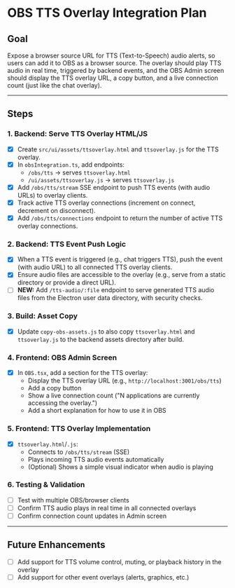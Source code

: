 # OBS TTS Overlay Integration Plan

## Goal
Expose a browser source URL for TTS (Text-to-Speech) audio alerts, so users can add it to OBS as a browser source. The overlay should play TTS audio in real time, triggered by backend events, and the OBS Admin screen should display the TTS overlay URL, a copy button, and a live connection count (just like the chat overlay).

---

## Steps

### 1. Backend: Serve TTS Overlay HTML/JS
- [x] Create `src/ui/assets/ttsoverlay.html` and `ttsoverlay.js` for the TTS overlay.
- [x] In `obsIntegration.ts`, add endpoints:
    - `/obs/tts` → serves `ttsoverlay.html`
    - `/ui/assets/ttsoverlay.js` → serves `ttsoverlay.js`
- [x] Add `/obs/tts/stream` SSE endpoint to push TTS events (with audio URLs) to overlay clients.
- [x] Track active TTS overlay connections (increment on connect, decrement on disconnect).
- [x] Add `/obs/tts/connections` endpoint to return the number of active TTS overlay connections.

### 2. Backend: TTS Event Push Logic
- [x] When a TTS event is triggered (e.g., chat triggers TTS), push the event (with audio URL) to all connected TTS overlay clients.
- [x] Ensure audio files are accessible to the overlay (e.g., serve from a static directory or provide a direct URL).
- [ ] **NEW:** Add `/tts-audio/:file` endpoint to serve generated TTS audio files from the Electron user data directory, with security checks.

### 3. Build: Asset Copy
- [x] Update `copy-obs-assets.js` to also copy `ttsoverlay.html` and `ttsoverlay.js` to the backend assets directory after build.

### 4. Frontend: OBS Admin Screen
- [x] In `OBS.tsx`, add a section for the TTS overlay:
    - Display the TTS overlay URL (e.g., `http://localhost:3001/obs/tts`)
    - Add a copy button
    - Show a live connection count ("N applications are currently accessing the overlay.")
    - Add a short explanation for how to use it in OBS

### 5. Frontend: TTS Overlay Implementation
- [x] `ttsoverlay.html`/`.js`:
    - Connects to `/obs/tts/stream` (SSE)
    - Plays incoming TTS audio events automatically
    - (Optional) Shows a simple visual indicator when audio is playing

### 6. Testing & Validation
- [ ] Test with multiple OBS/browser clients
- [ ] Confirm TTS audio plays in real time in all connected overlays
- [ ] Confirm connection count updates in Admin screen

---

## Future Enhancements
- [ ] Add support for TTS volume control, muting, or playback history in the overlay
- [ ] Add support for other event overlays (alerts, graphics, etc.)
